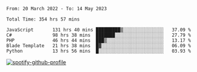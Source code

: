 <!--START_SECTION:waka-->

```text
From: 20 March 2022 - To: 14 May 2023

Total Time: 354 hrs 57 mins

JavaScript       131 hrs 40 mins █████████▒░░░░░░░░░░░░░░░   37.09 %
C#               98 hrs 38 mins  ███████░░░░░░░░░░░░░░░░░░   27.79 %
PHP              46 hrs 44 mins  ███▒░░░░░░░░░░░░░░░░░░░░░   13.17 %
Blade Template   21 hrs 38 mins  █▓░░░░░░░░░░░░░░░░░░░░░░░   06.09 %
Python           13 hrs 56 mins  █░░░░░░░░░░░░░░░░░░░░░░░░   03.93 %
```

<!--END_SECTION:waka-->
[![spotify-github-profile](https://spotify-github-profile.vercel.app/api/view?uid=c00zprrvy9xiloa9qnco3hmng&cover_image=true&theme=novatorem&show_offline=false&background_color=121212&bar_color=53b14f&bar_color_cover=false)](https://spotify-github-profile.vercel.app/api/view?uid=c00zprrvy9xiloa9qnco3hmng&redirect=true)
